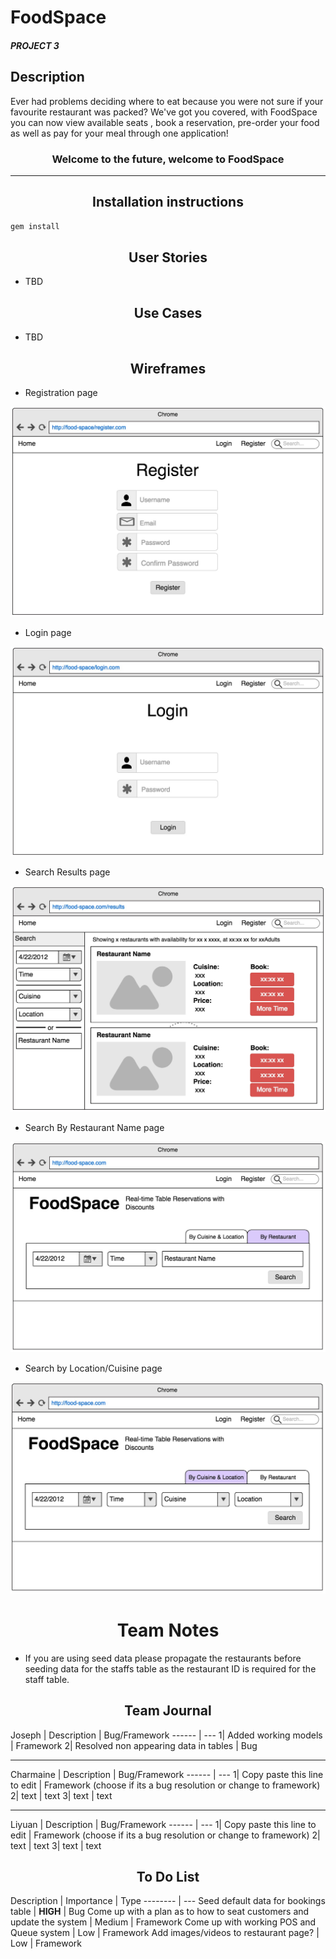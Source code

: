 
# FoodSpace
##### PROJECT 3

## Description
 Ever had problems deciding where to eat because you were not sure if your favourite restaurant was packed? We've got you covered, with FoodSpace you can now view available seats , book a reservation, pre-order your food as well as pay for your meal through one application!

 ### <center> Welcome to the future, welcome to FoodSpace

_____
## <center>Installation instructions

```sh
gem install
```

## <center>User Stories

* TBD

## <center> Use Cases

* TBD

## <center> Wireframes

* Registration page

![](/public/images/wireframe1.jpeg)

* Login page

![](/public/images/wireframe2.jpeg)

* Search Results page

![](/public/images/wireframe3.jpeg)

* Search By Restaurant Name page

![](/public/images/wireframe4.jpeg)

* Search by Location/Cuisine page

![](/public/images/wireframe5.jpeg)

# <center>Team Notes</center>
* If you are using seed data please propagate the restaurants before seeding data for the staffs table as the restaurant ID is required for the staff table.

## <center>Team Journal</center>
Joseph | Description | Bug/Framework
------ | ---
1| Added working models | Framework
2| Resolved non appearing data in tables | Bug

___
Charmaine | Description | Bug/Framework
------ | ---
1| Copy paste this line to edit | Framework (choose if its a bug resolution or change to framework)
2| text | text
3| text | text
___

Liyuan | Description | Bug/Framework
------ | ---
1| Copy paste this line to edit | Framework (choose if its a bug resolution or change to framework)
2| text | text
3| text | text

## <center> To Do List

Description    | Importance | Type
-------- | ---
Seed default data for bookings table | **HIGH** | Bug
Come up with a plan as to how to seat customers and update the system   | Medium | Framework
Come up with working POS and Queue system | Low | Framework
Add images/videos to restaurant page? | Low | Framework
